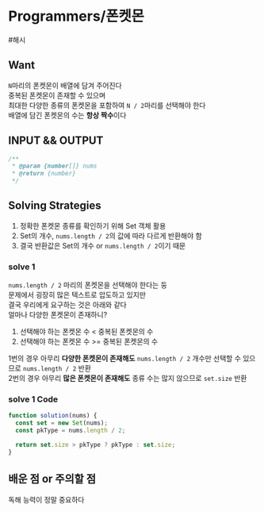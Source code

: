 # Programmers/폰켓몬

#해시

## Want

`N`마리의 폰켓몬이 배열에 담겨 주어진다  
중복된 폰켓몬이 존재할 수 있으며  
최대한 다양한 종류의 폰켓몬을 포함하여 `N / 2`마리를 선택해야 한다  
배열에 담긴 폰켓몬의 수는 **항상 짝수**이다

## INPUT && OUTPUT

```js
/**
 * @param {number[]} nums
 * @return {number}
 */
```

## Solving Strategies

1. 정확한 폰켓몬 종류를 확인하기 위해 Set 객체 활용
2. Set의 개수, `nums.length / 2`의 값에 따라 다르게 반환해야 함
3. 결국 반환값은 Set의 개수 or `nums.length / 2`이기 때문

### solve 1

`nums.length / 2` 마리의 폰켓몬을 선택해야 한다는 둥  
문제에서 굉장히 많은 텍스트로 압도하고 있지만  
결국 우리에게 요구하는 것은 아래와 같다  
얼마나 다양한 폰켓몬이 존재하니?

1. 선택해야 하는 폰켓몬 수 < 중복된 폰켓몬의 수
2. 선택해야 하는 폰켓몬 수 >= 중복된 폰켓몬의 수

1번의 경우 아무리 **다양한 폰켓몬이 존재해도** `nums.length / 2` 개수만 선택할 수 있으므로 `nums.length / 2` 반환  
2번의 경우 아무리 **많은 폰켓몬이 존재해도** 종류 수는 많지 않으므로 `set.size` 반환

### solve 1 Code

```js
function solution(nums) {
  const set = new Set(nums);
  const pkType = nums.length / 2;

  return set.size > pkType ? pkType : set.size;
}
```

## 배운 점 or 주의할 점

독해 능력이 정말 중요하다
